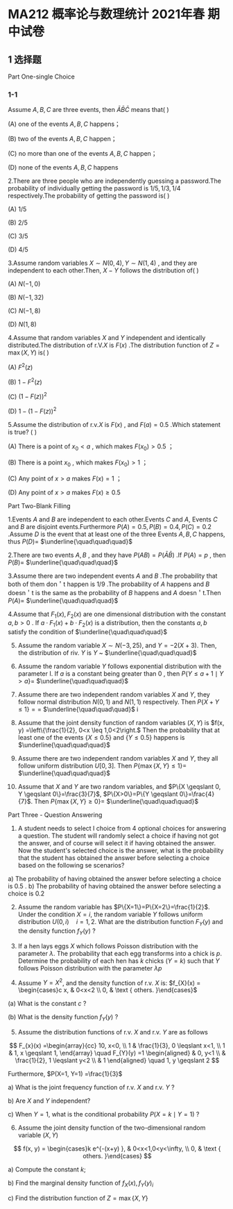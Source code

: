 # MA212 概率论与数理统计 2021年春 期中试卷

## 1 选择题

Part One-single Choice

### 1-1

Assume $A, B, C$ are three events, then $\bar{A} \bar{B} \bar{C}$ means that( )

(A) one of the events $A, B, C$ happens；

(B) two of the events $A, B, C$ happen；

(C) no more than one of the events $A, B, C$ happen；

(D) none of the events $A, B, C$ happens

2.There are three people who are independently guessing a password.The probability of individually getting the password is $1 / 5,1 / 3,1 / 4$ respectively.The probability of getting the password is( )

(A) $1 / 5$

(B) $2 / 5$

(C) $3 / 5$

(D) $4 / 5$

3.Assume random variables $X \sim N(0,4) , Y \sim N(1,4)$ , and they are independent to each other.Then, $X-Y$ follows the distribution of( )

(A) $N(-1,0)$

(B) $N(-1,32)$

(C) $N(-1,8)$

(D) $N(1,8)$

4.Assume that random variables $X$ and $Y$ independent and identically distributed.The distribution of r.V.$X$ is $F(x)$ .The distribution function of $Z=\max (X, Y)$ is( )

(A) $F^{2}(z)$

(B) $1-F^{2}(z)$

(C) $(1-F(z) ) ^{2}$

(D) $1-(1-F(z) ) ^{2}$

5.Assume the distribution of r.v.$X$ is $F(x)$ , and $F(a) =0.5$ .Which statement is true? ( )

(A) There is a point of $x_{0}<a$ , which makes $F\left(x_{0}\right) >0.5$ ；

(B) There is a point $x_{0}$ , which makes $F\left(x_{0}\right) >1$ ；

(C) Any point of $x>a$ makes $F(x) =1$ ；

(D) Any point of $x>a$ makes $F(x) \geq 0.5$

Part Two-Blank Filling

1.Events $A$ and $B$ are independent to each other.Events $C$ and $A$, Events $C$ and $B$ are disjoint events.Furthermore $P(A) =0.5, P(B) =0.4, P(C) =0.2$ .Assume $D$ is the event that at least one of the three Events $A, B, C$ happens, thus $P(D) =$ $\underline{\quad\quad\quad}$

2.There are two events $A, B$ , and they have $P(A B) =P(\bar{A} \bar{B})$ .If $P(A) =p$ , then $P(B) =$ $\underline{\quad\quad\quad}$

3.Assume there are two independent events $A$ and $B$ .The probability that both of them don＇t happen is $1 / 9$ .The probability of $A$ happens and $B$ doesn＇t is the same as the probability of $B$ happens and $A$ doesn＇t.Then $P(A) =$ $\underline{\quad\quad\quad}$

4.Assume that $F_{1}(x) , F_{2}(x)$ are one dimensional distribution with the constant $a, b>0$ . If $a \cdot F_{1}(x) +b \cdot F_{2}(x)$ is a distribution, then the constants $a, b$ satisfy the condition of $\underline{\quad\quad\quad}$

5. Assume the random variable $X \sim N(-3,25)$, and $Y=-2(X+3)$. Then, the distribution of riv. $Y$ is $Y$ ~ $\underline{\quad\quad\quad}$

6. Assume the random variable $Y$ follows exponential distribution with the parameter I. If $a$ is a constant being greater than 0 , then $P\{Y \leqslant a+1 \mid Y>a\}=$ $\underline{\quad\quad\quad}$

7. Assume there are two independent random variables $X$ and $Y$, they follow normal distribution $N(0,1)$ and $N(1,1)$ respectively. Then $P\{X+Y \leqslant 1\}==$ $\underline{\quad\quad\quad}$ i

8. Assume that the joint density function of random variables $(X, Y)$ is $f(x, y) =\left\{\frac{1}{2}, 0<x \leq 1,0<2\right.$ Then the probability that at least one of the events $\{X \leq 0.5\}$ and $\{Y \leq 0.5\}$ happens is $\underline{\quad\quad\quad}$

9. Assume there are two independent random variables $X$ and $Y$, they all follow uniform distribution $U[0,3]$. Then $P\{\max \{X, Y\} \leq 1\}=$ $\underline{\quad\quad\quad}$

10. Assume that $X$ and $Y$ are two random variables, and $P\{X \geqslant 0, Y \geqslant 0\}=\frac{3}{7}$, $P\{X>0\}=P\{Y \geqslant 0\}=\frac{4}{7}$. Then $P\{\max \{X, Y\} \geqslant 0\}=$ $\underline{\quad\quad\quad}$

Part Three - Question Answering

1. A student needs to select I choice from 4 optional choices for answering a question. The student will randomly select a choice if having not got the answer, and of course will select it if having obtained the answer. Now the student's selected choice is the answer, what is the probability that the student has obtained the answer before selecting a choice based on the following se scenarios?

a) The probability of having obtained the answer before selecting a choice is 0.5 . b) The probability of having obtained the answer before selecting a choice is 0.2

2. Assume the random variable has $P\{X=1\}=P\{X=2\}=\frac{1}{2}$. Under the condition $X=i$, the random variable $Y$ follows uniform distribution $U(0, i) \quad i=1,2$. What are the distribution function $F_{Y}(y)$ and the density function $f_{Y}(y)$ ?

3. If a hen lays eggs $X$ which follows Poisson distribution with the parameter $\lambda$. The probability that each egg transforms into a chick is $p$. Determine the probability of each hen has $k$ chicks $(Y=k)$ such that $Y$ follows Poisson distribution with the parameter $\lambda p$

4. Assume $Y=X^{2}$, and the density function of r.v. $X$ is: $f_{X}(x) = \begin{cases}c x, & 0<x<2 \\ 0, & \text { others. }\end{cases}$

(a) What is the constant $c$ ?

(b) What is the density function $f_{Y}(y)$ ?

5. Assume the distribution functions of r.v. $X$ and r.v. $Y$ are as follows

$$
F_{x}(x) =\begin{array}{cc}
10, x<0, \\
1 & \frac{1}{3}, 0 \leqslant x<1, \\
1 & 1, x \geqslant 1,
\end{array} \quad F_{Y}(y) =1 \begin{aligned}
& 0, y<1 \\
& \frac{1}{2}, 1 \leqslant y<2 \\
& 1
\end{aligned} \quad 1, y \geqslant 2
$$

Furthermore, $P(X=1, Y=1) =\frac{1}{3}$

a) What is the joint frequency function of r.v. $X$ and r.v. $Y$ ?

b) Are $X$ and $Y$ independent?

c) When $Y=1$, what is the conditional probability $P(X=k \mid Y=1)$ ?

6. Assume the joint density function of the two-dimensional random variable $(X, Y)$

$$
f(x, y) = \begin{cases}k e^{-(x+y) }, & 0<x<1,0<y<\infty, \\ 0, & \text { others. }\end{cases}
$$

a) Compute the constant $k$;

b) Find the marginal density function of $f_{X}(x) , f_{Y}(y) _{i}$

c) Find the distribution function of $Z=\max \{X, Y\}$

